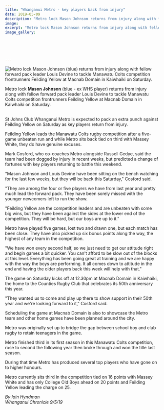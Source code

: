 ```yaml
---
title: "Whanganui Metro - key players back from injury"
date: 2019-05-09
description: "Metro lock Mason Johnson returns from injury along with fellow forward pack leader Devine to tackle Manawatu Colts..."
image: 
excerpt: "Metro lock Mason Johnson returns from injury along with fellow forward pack leader Louis Devine to tackle Manawatu Colts."
image_gallery:
    
    
    
    
    
---
```


<p><img src="https://www.nzherald.co.nz/resizer/7m8ZNoS9nNsKX9JRwZxluzRV9wQ=/620x349/smart/filters:quality(70)/arc-anglerfish-syd-prod-nzme.s3.amazonaws.com/public/E2XXD7Q6IRDT7BCZ22AOWFX4AQ.jpg" alt="Metro lock Mason Johnson (blue) returns from injury along with fellow forward pack leader Louis Devine to tackle Manawatu Colts competition frontrunners Feilding Yellow at Macnab Domain in Kaiwhaiki on Saturday." /></p>
<p><span>Metro lock <strong>Mason Johnson</strong> (blue - ex WHS player) returns from injury along with fellow forward pack leader Louis Devine to tackle Manawatu Colts competition frontrunners Feilding Yellow at Macnab Domain in Kaiwhaiki on Saturday.</span></p>
<p><br />St Johns Club Whanganui Metro is expected to pack an extra punch against Feilding Yellow on Saturday as key players return from injury.</p>
<p>Feilding Yellow leads the Manawatu Colts rugby competition after a five-game unbeaten run and while Metro sits back tied on third with Massey White, they do have genuine excuses.</p>
<p>Mark Cosford, who co-coaches Metro alongside Russell Gedye, said the team had been dogged by injury in recent weeks, but predicted a change of fortunes with key players returning to battle this weekend.</p>
<p>"Mason Johnson and Louis Devine have been sitting on the bench watching for the last few weeks, but they will be back this Saturday," Cosford said.</p>
<p>"They are among the four or five players we have from last year and pretty much lead the forward pack. They have been sorely missed with the younger newcomers left to run the show.</p>
<p>"Feilding Yellow are the competition leaders and are unbeaten with some big wins, but they have been against the sides at the lower end of the competition. They will be hard, but our boys are up to it."</p>
<p>Metro have played five games, lost two and drawn one, but each match has been close. They have also picked up six bonus points along the way, the highest of any team in the competition.</p>
<p>"We have won every second half, so we just need to get our attitude right and begin games a bit quicker. You can't afford to be slow out of the blocks at this level. Everything has been going great at training and we are happy with the way the boys are performing. It all comes down to attitude in the end and having the older players back this week will help with that."</p>
<p>The game on Saturday kicks off at 12.30pm at Macnab Domain in Kaiwhaiki, the home to the Counties Rugby Club that celebrates its 50th anniversary this year.</p>
<p>"They wanted us to come and play up there to show support in their 50th year and we're looking forward to it," Cosford said.</p>
<p>Scheduling the game at Macnab Domain is also to showcase the Metro team and other home games have been planned around the city.</p>
<p>Metro was originally set up to bridge the gap between school boy and club rugby to retain teenagers in the game.</p>
<p>Metro finished third in its first season in this Manawatu Colts competition, rose to second the following year then broke through and won the title last season.</p>
<p>During that time Metro has produced several top players who have gone on to higher honours.</p>
<p>Metro currently sits third in the competition tied on 16 points with Massey White and has only College Old Boys ahead on 20 points and Feilding Yellow leading the charge on 25.</p>
<p><em>By Iain Hyndman</em><br /><em>Whanganui Chronicle 9/5/19</em></p>

